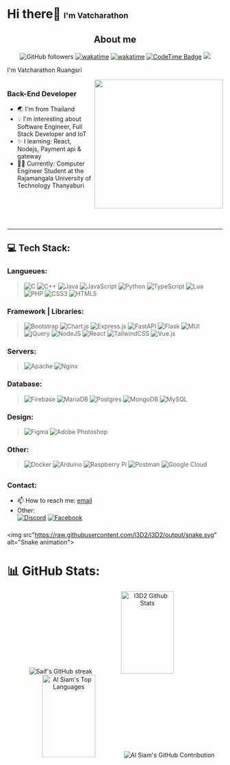 <!--  -->
<h1 align="left">Hi there👋 <span style="font-size: 18px">I'm Vatcharathon</span></h1>

### <h2 align="center">About me</h2>

<div align="center">

![GitHub followers](https://img.shields.io/github/followers/l3D2?style=flat)
[![wakatime](https://wakatime.com/badge/user/018e7fbd-1d9e-4fd9-a903-4ca02b56ec4c.svg)](https://wakatime.com/@018e7fbd-1d9e-4fd9-a903-4ca02b56ec4c)
[![wakatime](https://wakatime.com/badge/github/l3D2/l3D2.svg)](https://wakatime.com/badge/github/l3D2/l3D2)
[![CodeTime Badge](https://img.shields.io/endpoint?style=flat-square&color=0e75b6&url=https%3A%2F%2Fapi.codetime.dev%2Fshield%3Fid%3D25027%26project%3D%26in=0)](https://codetime.dev)
[![](https://visitcount.itsvg.in/api?id=l3D2&icon=0&color=12)](https://visitcount.itsvg.in)

</div>

<p align="left">I'm Vatcharathon Ruangsri</p>

<div style="display: flex; justify-content: space-between;">
  <div>

  ### Back-End Developer

  - 🌏 I'm from Thailand
  - 💡 I'm interesting about Software Engineer, Full Stack Developer and IoT
  - ✨ I learning: React, Nodejs, Payment api & gateway
  - 👨‍🎓 Currently: Computer Engineer Student at the <br>Rajamangala University of Technology Thanyaburi
  </div>
  <div>
    <img src='https://randommeme-five.vercel.app/' style="width: 300px;height: 300px;"/>
  </div>
</div>

<br>
<br>

---

## 💻 Tech Stack:
### Langueues:
>![C](https://img.shields.io/badge/c-%2300599C.svg?style=for-the-badge&logo=c&logoColor=white)
![C++](https://img.shields.io/badge/c++-%2300599C.svg?style=for-the-badge&logo=c%2B%2B&logoColor=white)
![Java](https://img.shields.io/badge/java-%23ED8B00.svg?style=for-the-badge&logo=openjdk&logoColor=white) ![JavaScript](https://img.shields.io/badge/javascript-%23323330.svg?style=for-the-badge&logo=javascript&logoColor=%23F7DF1E)
![Python](https://img.shields.io/badge/python-3670A0?style=for-the-badge&logo=python&logoColor=ffdd54) ![TypeScript](https://img.shields.io/badge/typescript-%23007ACC.svg?style=for-the-badge&logo=typescript&logoColor=white)
![Lua](https://img.shields.io/badge/lua-%232C2D72.svg?style=for-the-badge&logo=lua&logoColor=white)
![PHP](https://img.shields.io/badge/php-%23777BB4.svg?style=for-the-badge&logo=php&logoColor=white)
![CSS3](https://img.shields.io/badge/css3-%231572B6.svg?style=for-the-badge&logo=css3&logoColor=white)
![HTML5](https://img.shields.io/badge/html5-%23E34F26.svg?style=for-the-badge&logo=html5&logoColor=white)

### Framework | Libraries:
>![Bootstrap](https://img.shields.io/badge/bootstrap-%238511FA.svg?style=for-the-badge&logo=bootstrap&logoColor=white)
![Chart.js](https://img.shields.io/badge/chart.js-F5788D.svg?style=for-the-badge&logo=chart.js&logoColor=white)
![Express.js](https://img.shields.io/badge/express.js-%23404d59.svg?style=for-the-badge&logo=express&logoColor=%2361DAFB)
![FastAPI](https://img.shields.io/badge/FastAPI-005571?style=for-the-badge&logo=fastapi)
![Flask](https://img.shields.io/badge/flask-%23000.svg?style=for-the-badge&logo=flask&logoColor=white)
![MUI](https://img.shields.io/badge/MUI-%230081CB.svg?style=for-the-badge&logo=mui&logoColor=white)
![jQuery](https://img.shields.io/badge/jquery-%230769AD.svg?style=for-the-badge&logo=jquery&logoColor=white)
![NodeJS](https://img.shields.io/badge/node.js-6DA55F?style=for-the-badge&logo=node.js&logoColor=white)
![React](https://img.shields.io/badge/react-%2320232a.svg?style=for-the-badge&logo=react&logoColor=%2361DAFB) 
![TailwindCSS](https://img.shields.io/badge/tailwindcss-%2338B2AC.svg?style=for-the-badge&logo=tailwind-css&logoColor=white)
![Vue.js](https://img.shields.io/badge/vue.js-%2335495e.svg?style=for-the-badge&logo=vuedotjs&logoColor=%234FC08D) 

### Servers:
>![Apache](https://img.shields.io/badge/apache-%23D42029.svg?style=for-the-badge&logo=apache&logoColor=white)
![Nginx](https://img.shields.io/badge/nginx-%23009639.svg?style=for-the-badge&logo=nginx&logoColor=white)

### Database:
>![Firebase](https://img.shields.io/badge/Firebase-039BE5?style=for-the-badge&logo=Firebase&logoColor=white)
![MariaDB](https://img.shields.io/badge/MariaDB-003545?style=for-the-badge&logo=mariadb&logoColor=white)
![Postgres](https://img.shields.io/badge/postgres-%23316192.svg?style=for-the-badge&logo=postgresql&logoColor=white) ![MongoDB](https://img.shields.io/badge/MongoDB-%234ea94b.svg?style=for-the-badge&logo=mongodb&logoColor=white)
![MySQL](https://img.shields.io/badge/mysql-%2300000f.svg?style=for-the-badge&logo=mysql&logoColor=white)

### Design:
>![Figma](https://img.shields.io/badge/figma-%23F24E1E.svg?style=for-the-badge&logo=figma&logoColor=white)
![Adobe Photoshop](https://img.shields.io/badge/adobe%20photoshop-%2331A8FF.svg?style=for-the-badge&logo=adobe%20photoshop&logoColor=white)

### Other:
>![Docker](https://img.shields.io/badge/docker-%230db7ed.svg?style=for-the-badge&logo=docker&logoColor=white)
![Arduino](https://img.shields.io/badge/-Arduino-00979D?style=for-the-badge&logo=Arduino&logoColor=white)
![Raspberry Pi](https://img.shields.io/badge/-RaspberryPi-C51A4A?style=for-the-badge&logo=Raspberry-Pi)
![Postman](https://img.shields.io/badge/Postman-FF6C37?style=for-the-badge&logo=postman&logoColor=white)
![Google Cloud](https://img.shields.io/badge/GoogleCloud-%234285F4.svg?style=for-the-badge&logo=google-cloud&logoColor=white)

##

### Contact:

- 📫 How to reach me: <a href="mailto:vatcharathon@gmail.com">email</a>
- Other: <br>
  [![Discord](https://img.shields.io/badge/Discord-%237289DA.svg?logo=discord&logoColor=white)](https://discordapp.com/users/260363119795240960) [![Facebook](https://img.shields.io/badge/Facebook-%231877F2.svg?logo=Facebook&logoColor=white)](https://www.facebook.com/Vatcharathon.R)

###

<img src"https://raw.githubusercontent.com/l3D2/l3D2/output/snake.svg" alt="Snake animation">

###

# 📊 GitHub Stats:

<div align="center">
  <img src="https://github-readme-streak-stats.herokuapp.com/?user=l3D2&theme=radical&border=7F3FBF&background=0D1117" alt="Saif's GitHub streak"/>
  <img alt="l3D2 Github Stats" src="https://denvercoder1-github-readme-stats.vercel.app/api?username=l3D2&show_icons=true&count_private=true&theme=react&border_color=7F3FBF&bg_color=0D1117&title_color=F85D7F&icon_color=F8D866" height="192px" width="49.5%"/>
  <img alt="Al Siam's Top Languages" src="https://denvercoder1-github-readme-stats.vercel.app/api/top-langs/?username=l3D2&langs_count=8&layout=compact&theme=react&border_color=7F3FBF&bg_color=0D1117&title_color=F85D7F&icon_color=F8D866" height="192px" width="49.5%"/>
  <img src="https://github-profile-summary-cards.vercel.app/api/cards/profile-details?username=l3D2&theme=radical" alt="Al Siam's GitHub Contribution"/>
</div>
